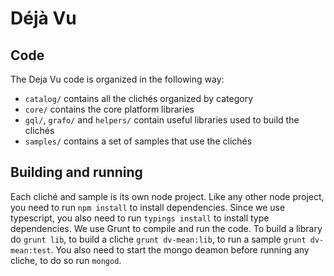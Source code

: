 Déjà Vu
=======

Code
----

The Deja Vu code is organized in the following way:

- `catalog/` contains all the clichés organized by category
- `core/` contains the core platform libraries
- `gql/`, `grafo/` and `helpers/` contain useful libraries used to build the
   clichés
- `samples/` contains a set of samples that use the clichés


Building and running
--------------------

Each cliché and sample is its own node project. Like any other node project, you need to run
`npm install` to install dependencies. Since we use typescript, you also need to run
`typings install` to install type dependencies. We use Grunt to compile and run the code. To build
a library do `grunt lib`, to build a cliche `grunt dv-mean:lib`, to run a sample
`grunt dv-mean:test`. You also need to start the mongo deamon before running any
cliche, to do so run `mongod`.
